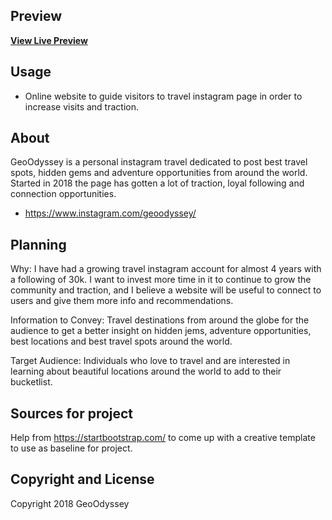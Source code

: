 ## Preview

**[View Live Preview](https://camiloatala.github.io/Geoodyssey/)**

## Usage

* Online website to guide visitors to travel instagram page in order to increase visits and traction.

## About

GeoOdyssey is a personal instagram travel dedicated to post best travel spots, hidden gems and adventure opportunities from around the world. Started in 2018 the page has gotten a lot of traction, loyal following and connection opportunities.

* <https://www.instagram.com/geoodyssey/>

## Planning

Why: I have had a growing travel instagram account for almost 4 years with a following of 30k. I want to invest more time in it to continue to grow the community and traction, and I believe a website will be useful to connect to users and give them more info and recommendations.

Information to Convey: Travel destinations from around the globe for the audience to get a better insight on hidden jems, adventure opportunities, best locations and best travel spots around the world. 

Target Audience: Individuals who love to travel and are interested in learning about beautiful locations around the world to add to their bucketlist.


## Sources for project

Help from https://startbootstrap.com/ to come up with a creative template to use as baseline for project. 

## Copyright and License

Copyright 2018 GeoOdyssey
